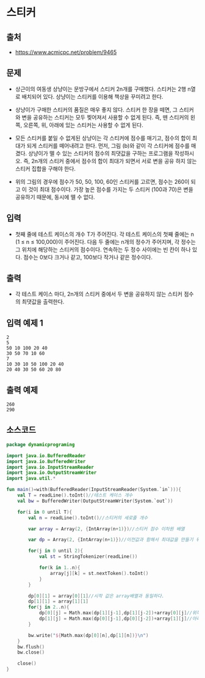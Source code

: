 # 스티커

## 출처

* https://www.acmicpc.net/problem/9465

## 문제

* 상근이의 여동생 상냥이는 문방구에서 스티커 2n개를 구매했다. 스티커는 2행 n열로 배치되어 있다. 상냥이는 스티커를 이용해 책상을 꾸미려고 한다.

* 상냥이가 구매한 스티커의 품질은 매우 좋지 않다. 스티커 한 장을 떼면, 그 스티커와 변을 공유하는 스티커는 모두 찢어져서 사용할 수 없게 된다. 즉, 뗀 스티커의 왼쪽, 오른쪽, 위, 아래에 있는 스티커는 사용할 수 없게 된다.

* 모든 스티커를 붙일 수 없게된 상냥이는 각 스티커에 점수를 매기고, 점수의 합이 최대가 되게 스티커를 떼어내려고 한다. 먼저, 그림 (b)와 같이 각 스티커에 점수를 매겼다. 상냥이가 뗄 수 있는 스티커의 점수의 최댓값을 구하는 프로그램을 작성하시오. 즉, 2n개의 스티커 중에서 점수의 합이 최대가 되면서 서로 변을 공유 하지 않는 스티커 집합을 구해야 한다.

* 위의 그림의 경우에 점수가 50, 50, 100, 60인 스티커를 고르면, 점수는 260이 되고 이 것이 최대 점수이다. 가장 높은 점수를 가지는 두 스티커 (100과 70)은 변을 공유하기 때문에, 동시에 뗄 수 없다.

## 입력

* 첫째 줄에 테스트 케이스의 개수 T가 주어진다. 각 테스트 케이스의 첫째 줄에는 n (1 ≤ n ≤ 100,000)이 주어진다. 다음 두 줄에는 n개의 정수가 주어지며, 각 정수는 그 위치에 해당하는 스티커의 점수이다. 연속하는 두 정수 사이에는 빈 칸이 하나 있다. 점수는 0보다 크거나 같고, 100보다 작거나 같은 정수이다. 

## 출력

* 각 테스트 케이스 마다, 2n개의 스티커 중에서 두 변을 공유하지 않는 스티커 점수의 최댓값을 출력한다.

## 입력 예제 1

```
2
5
50 10 100 20 40
30 50 70 10 60
7
10 30 10 50 100 20 40
20 40 30 50 60 20 80
```

## 출력 예제 

```
260
290
```

## 소스코드

```kotlin
package dynamicprograming

import java.io.BufferedReader
import java.io.BufferedWriter
import java.io.InputStreamReader
import java.io.OutputStreamWriter
import java.util.*

fun main()=with(BufferedReader(InputStreamReader(System.`in`))){
    val T = readLine().toInt()//테스트 케이스 개수
    val bw = BufferedWriter(OutputStreamWriter(System.`out`))

    for(i in 0 until T){
        val n = readLine().toInt()//스티커의 세로줄 개수

        var array = Array(2, {IntArray(n+1)})//스티커 점수 이차원 배열

        var dp = Array(2, {IntArray(n+1)})//이전값과 함해서 최대값을 만들기 위한 dp[][] 배열

        for(j in 0 until 2){
            val st = StringTokenizer(readLine())

            for(k in 1..n){
                array[j][k] = st.nextToken().toInt()
            }
        }

        dp[0][1] = array[0][1]//시작 값은 array배열과 동일하다.
        dp[1][1] = array[1][1]
        for(j in 2..n){
            dp[0][j] = Math.max(dp[1][j-1],dp[1][j-2])+array[0][j]//위쪽에 있는 값은 왼쪽 아래에 있는 스티커를 땔 때의 최댓값과 두칸 왼쪽 아래에 있는 스티커를 땔 때의 최댓값 사이의 최댓값과 해당 값을 더한 값이다.
            dp[1][j] = Math.max(dp[0][j-1],dp[0][j-2])+array[1][j]//아래쪽에 있는 값은 왼쪽 위에 있는 스티커를 땔 때의 최댓값과 두칸 왼쪽 위에 있는 스티커를 땔 때의 최댓값 사이의 최댓값과 해당 값을 더한 값이다.
        }

        bw.write("${Math.max(dp[0][n],dp[1][n])}\n")
    }
    bw.flush()
    bw.close()

    close()
}
```
